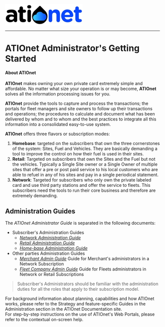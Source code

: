 ![ationetlogo](Content/Images/ATIOnetLogo_250x70.png) 

***

# ATIOnet Administrator's Getting Started



#### About ATIOnet
**ATIOnet** makes owning your own private card extremely simple and affordable. No matter what size your operation is or may become, **ATIOnet** solves all the information processing issues for you.

**ATIOnet** provide the tools to capture and process the transactions; the portals for fleet managers and site owners to follow up their transactions and operations; the procedures to calculate and document what has been delivered by whom and to whom and the best practices to integrate all this information into a consolidated easy-to-use system.

**ATIOnet**  offers three flavors or subscription modes:

1. **Homebase**: targeted on the subscribers that own the three cornerstones of the system: Sites, Fuel and Vehicles. They are basically demanding a tool to improve the control on how their fuel is used in their sites.
2. **Retail**: Targeted on subscribers that own the Sites and the Fuel but not the vehicles. Typically a Single Site owner or a Single Owner of multiple sites that offer a pre or post paid service to his local customers who are able to refuel in any of his sites and pay in a single periodical statement.
3. **Network**: Targeted for subscribers who only own the private labeled card and use third party stations and offer the service to fleets. This subscribers need the tools to run their core business and therefore are extremely demanding.

## Administration Guides
The _ATIOnet Administrator Guide_ is separated in the following documents:

- Subscriber's Administration Guides
	- [_Network Administration Guide_](AN-NW_Admin-GettingStarted.md)
	- [_Retail Administration Guide_](AN-RT_Admin-GettingStarted.md)
	- [_Home-base Administration Guide_](AN-HB_Admin-GettingStarted.md)
- Other parties Administration Guides
	- [_Merchant Admin Guide_](AN_Merchant_Admin-GettingStarted.md) Guide for Merchant's administrators in a Network Subscription
	- [_Fleet Company Admin Guide_](AN_Company_Admin-GettingStarted.md) Guide for Fleets administrators in Network or Retail Subscriptions

> Subscriber's Administrators should be familiar with the administration duties for all the roles that apply to their subscription model.

For background information about planning, capabilities and how ATIOnet works, please refer to the Strategy and feature-specific Guides in the Administration section in the ATIOnet Documentation site.  
For step-by-step instructions on the use of ATIOnet's Web Portals, please refer to the contextual on-screen help.


